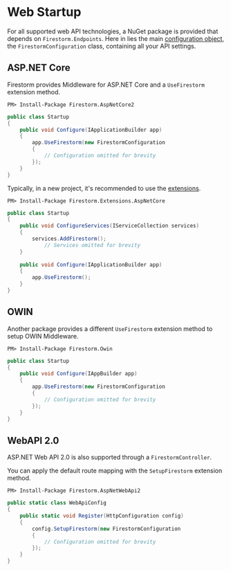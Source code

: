 # Web Startup

For all supported web API technologies, a NuGet package is provided that depends on `Firestorm.Endpoints`. Here in lies the main [configuration object](configuration-object.md), the `FirestormConfiguration` class, containing all your API settings.

## ASP<span>.</span>NET Core

Firestorm provides Middleware for ASP<span>.</span>NET Core and a `UseFirestorm` extension method.

```
PM> Install-Package Firestorm.AspNetCore2
```

```csharp
public class Startup
{	
    public void Configure(IApplicationBuilder app)
    {
        app.UseFirestorm(new FirestormConfiguration
		{
			// Configuration omitted for brevity
		});
    }
}
```

Typically, in a new project, it's recommended to use the [extensions](aspnetcore-startup.md).

```
PM> Install-Package Firestorm.Extensions.AspNetCore
```

```csharp
public class Startup
{
    public void ConfigureServices(IServiceCollection services)
    {
        services.AddFirestorm();
			// Services omitted for brevity
    }
	
    public void Configure(IApplicationBuilder app)
    {
        app.UseFirestorm();
    }
}
```

## OWIN

Another package provides a different `UseFirestorm` extension method to setup OWIN Middleware.

```
PM> Install-Package Firestorm.Owin
```

```csharp
public class Startup
{
    public void Configure(IAppBuilder app)
    {
        app.UseFirestorm(new FirestormConfiguration
		{
			// Configuration omitted for brevity
		});
    }
}
```

## WebAPI 2.0

ASP<span>.</span>NET Web API 2.0 is also supported through a `FirestormController`.

You can apply the default route mapping with the `SetupFirestorm` extension method.

```
PM> Install-Package Firestorm.AspNetWebApi2
```

```csharp
public static class WebApiConfig
{
    public static void Register(HttpConfiguration config)
    {
        config.SetupFirestorm(new FirestormConfiguration
		{
			// Configuration omitted for brevity
		});
    }
}
```